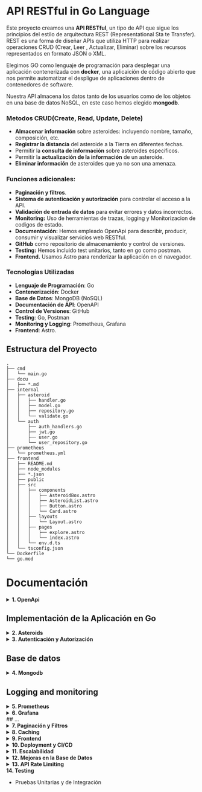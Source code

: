 # API RESTful in Go Language

Este proyecto creamos una **API RESTful**, un tipo de API que sigue los principios del estilo de arquitectura REST (Representational Sta    te Transfer). REST es una forma de diseñar APIs que utiliza HTTP para realizar operaciones CRUD (Crear, Leer    , Actualizar, Eliminar) sobre los recursos representados en formato JSON o XML.

Elegimos GO como  lenguaje de programación  para desplegar una aplicación contenerizada con **docker**, una aplicaición de código abierto que nos permite automatizar el despligue de aplicaciones dentro de contenedores de software.

Nuestra API almacena los datos tanto de los usuarios como de los objetos en una base de datos NoSQL, en este caso hemos elegido **mongodb**.

### Metodos CRUD(Create, Read, Update, Delete)

* **Almacenar información** sobre asteroides: incluyendo nombre, tamaño, composición, etc.
* **Registrar la distancia** del asteroide a la Tierra en diferentes fechas.
* Permitir la **consulta de información** sobre asteroides específicos.
* Permitir la **actualización de la información** de un asteroide.
* **Eliminar información** de asteroides que ya no son una amenaza.

### Funciones adicionales:

* **Paginación y filtros**.
* **Sistema de autenticación y autorización** para controlar el acceso a la API.
* **Validación de entrada de datos** para evitar errores y datos incorrectos.
* **Monitoring:** Uso de herramientas de trazas, logging y Monitorizacion de codigos de estado.
* **Documentación:** Hemos empleado OpenApi para describir, producir, consumir y visualizar servicios web RESTful.
* **GitHub** como repositorio de almacenamiento y control de versiones.
* **Testing:** Hemos incluido test unitarios, tanto en go como postman.
* **Frontend.** Usamos Astro para renderizar la aplicación en el navegador.

### Tecnologías Utilizadas

- **Lenguaje de Programación**: Go
- **Contenerización**: Docker
- **Base de Datos**: MongoDB (NoSQL)
- **Documentación de API**: OpenAPI
- **Control de Versiones**: GitHub
- **Testing**: Go, Postman
- **Monitoring y Logging**: Prometheus, Grafana
- **Frontend**: Astro.


## Estructura del Proyecto

```
.
├── cmd
│   └── main.go
├── docu
│   ├── *.md
├── internal
│   ├── asteroid
│   │   ├── handler.go
│   │   ├── model.go
│   │   ├── repository.go
│   │   └── validate.go
│   └── auth
│       ├── auth_handlers.go
│       ├── jwt.go
│       ├── user.go
│       └── user_repository.go
├── prometheus
│   └── prometheus.yml
├── frontend
│   ├── README.md
│   ├── node_modules
│   ├── *.json
│   ├── public
│   ├── src
│   │   ├── components
│   │   │   ├── AsteroidBox.astro
│   │   │   ├── AsteroidList.astro
│   │   │   ├── Button.astro
│   │   │   └── Card.astro
│   │   ├── layouts
│   │   │   └── Layout.astro
│   │   ├── pages
│   │   │   ├── explore.astro
│   │   │   └── index.astro
│   │   └── env.d.ts
│   └── tsconfig.json
└── Dockerfile
└── go.mod
```

# Documentación

<details>
<summary><strong>1. OpenApi</strong></summary>

# Documentación de OpenAPI

## ¿Qué es OpenAPI?

OpenAPI es una especificación estándar para definir APIs RESTful. Permite a los desarrolladores describir todos los aspectos de su API, incluyendo endpoints, métodos, parámetros, respuestas y más, en un formato legible tanto por humanos como por máquinas, generalmente utilizando YAML o JSON.

### ¿Qué es una API RESTful?

Una API RESTful es una interfaz de programación de aplicaciones (API) que sigue los principios de REST (Representational State Transfer). REST es un estilo de arquitectura para diseñar servicios web. Las APIs RESTful permiten la comunicación entre sistemas a través de HTTP usando métodos estándar como GET, POST, PUT, DELETE, entre otros.

### Características de una API RESTful

- **Stateless**: Cada solicitud del cliente al servidor debe contener toda la información necesaria para entender y procesar la solicitud. El servidor no guarda estado entre las solicitudes.
- **Cacheable**: Las respuestas deben definir si son cacheables o no para mejorar el rendimiento.
- **Uniform Interface**: Utiliza una interfaz uniforme para que las interacciones entre el cliente y el servidor sean simples y coherentes.
- **Client-Server**: La arquitectura está dividida en cliente y servidor, lo que permite una separación de preocupaciones.

### Utilidades de OpenAPI

1. **Documentación**: Proporciona documentación clara y precisa de la API.
2. **Generación de Código**: Permite generar código de cliente y servidor en varios lenguajes.
3. **Validación**: Facilita la validación de las especificaciones de la API.
4. **Interoperabilidad**: Facilita la integración y colaboración entre equipos y sistemas.
5. **Testing**: Mejora el proceso de pruebas automatizadas.

### Beneficios de OpenAPI

- **Consistencia**: Asegura que la API sea consistente y siga estándares definidos.
- **Productividad**: Aumenta la productividad al permitir la generación automática de documentación y código.
- **Mantenimiento**: Facilita el mantenimiento de la API, ya que cualquier cambio en la especificación se refleja automáticamente en la documentación y en el código generado.
- **Comunicación**: Mejora la comunicación entre los equipos de desarrollo, QA y operaciones, proporcionando una fuente de verdad única y comprensible.

## Comandos Útiles y Flags

### Ejecución de Swagger UI con Docker

El siguiente comando ejecuta Swagger UI utilizando Docker, permitiendo visualizar la documentación de tu API definida en OpenAPI.

```bash
docker run -p 8080:8080 -e SWAGGER_JSON=/foo/openapi.yaml -v $(pwd)/openapi.yaml:/foo/openapi.yaml swaggerapi/swagger-ui
```

#### Flags Explicados

- `-p 8080:8080`: Este flag mapea el puerto 8080 del contenedor al puerto 8080 de la máquina host. La `-p` viene de `--publish` y se usa para exponer puertos.
- `-e SWAGGER_JSON=/foo/openapi.yaml`: Este flag establece una variable de entorno (`-e` viene de `--env`) dentro del contenedor. `SWAGGER_JSON` es la variable que Swagger UI utiliza para saber la ubicación del archivo de especificación OpenAPI.
- `-v $(pwd)/openapi.yaml:/foo/openapi.yaml`: Este flag monta un volumen (`-v` viene de `--volume`) de la máquina host al contenedor, permitiendo que el contenedor acceda al archivo `openapi.yaml` en el host.

### Validación de la Especificación OpenAPI

El siguiente comando valida un archivo de especificación OpenAPI para asegurarse de que cumple con la especificación estándar.

```bash
swagger-cli validate openapi.yaml
```

#### Flags Explicados

- `validate`: Este subcomando de `swagger-cli` se usa para validar el archivo de especificación.
- `openapi.yaml`: Es el archivo de especificación que se desea validar. `swagger-cli` verificará que este archivo cumpla con la sintaxis y las reglas de la especificación OpenAPI.

## Uso de OpenAPI en tu Proyecto

1. **Crear la Especificación**: Define tu API en un archivo YAML o JSON siguiendo la especificación OpenAPI.
2. **Validar la Especificación**: Usa `swagger-cli validate openapi.yaml` para asegurarte de que tu especificación es válida.
3. **Generar Código**: Opcionalmente, usa herramientas como `oapi-codegen` para generar el código de servidor y cliente a partir de tu especificación.
4. **Documentar la API**: Ejecuta Swagger UI usando Docker para visualizar la documentación de tu API y facilitar su uso por parte de otros desarrolladores.

</details>

## Implementación de la Aplicación en Go

<details>
<summary><strong>2. Asteroids </strong></summary>

### 1. Estructura:

- **cmd/main.go**: Contiene el punto de entrada de la aplicación.
- **internal/asteroid/**: Contiene el código relacionado con los asteroides.
  - **model.go**: Define la estructura (modelo) de los asteroides.
  - **repository.go**: Gestiona el almacenamiento y la recuperación de datos.
  - **handler.go**: Maneja las solicitudes HTTP relacionadas con los asteroides.
- **internal/router/**: Configura las rutas de la API.
- **Dockerfile**: Define cómo se construye la imagen Docker para la aplicación.
- **go.mod**: Archivo de configuración del módulo Go.

### 2. ¿Qué es un Módulo Go y Cómo Inicializarlo?

Un módulo Go es una colección de paquetes Go que se gestionan como una unidad. Contiene un archivo `go.mod` que especifica las dependencias del proyecto. Para inicializar un módulo Go:

1. **Inicializar el Módulo**:
   ```bash
   go mod init e42-go-challenge
   ```

   Esto crea un archivo `go.mod` en el directorio raíz del proyecto.

2. **Agregar Dependencias**:
   A medida que se escriben importaciones de paquetes externos en el código, Go las añadirá automáticamente al archivo `go.mod`.

### 3. Definir el Modelo de Asteroide

El modelo de asteroide se define en `internal/asteroid/model.go`:

```go
package asteroid

type Asteroid struct {
    ID               string  `json:"id"`
    Name             string  `json:"name"`
    Diameter         float64 `json:"diameter"`
    DiscoveryDate    string  `json:"discovery_date"`
    ObservationCount int     `json:"observation_count"`
    DistanceFromEarth float64 `json:"distance_from_earth"`
}
```

#### Explicación de Campos:

- **ID**: Identificador único del asteroide.
- **Name**: Nombre del asteroide.
- **Diameter**: Diámetro del asteroide.
- **DiscoveryDate**: Fecha en que se descubrió el asteroide.
- **ObservationCount**: Número de observaciones del asteroide.
- **DistanceFromEarth**: Distancia del asteroide a la Tierra.

### 4. Aprendizajes:

**Serialización:** Convertir una estructura de datos a un formato que puede ser almacenado o transmitido.

  ```go
   import "go.mongodb.org/mongo-driver/bson/primitive"
   ```
   Esta librería ofrece tipos y funciones necesarios para trabajar con BSON (Binary JSON) en MongoDB. En particular, el tipo `primitive.ObjectID` se utiliza para representar los identificadores únicos (ObjectId) que MongoDB asigna a los documentos. Este tipo permite gestionar estos identificadores de manera adecuada dentro de la aplicación.

2. **¿Qué es esto: `json:"id" bson:"_id,omitempty"`?**
   Esta etiqueta se utiliza para especificar los nombres de los campos cuando el struct se serializa a JSON o BSON. Aquí está el desglose:
   - `json:"id"`: Indica que el campo `ID` debe ser serializado/deserializado con el nombre `id` en JSON.
   - `bson:"_id,omitempty"`: Indica que el campo `ID` debe ser serializado/deserializado con el nombre `_id` en BSON (formato utilizado por MongoDB). El atributo `omitempty` significa que el campo se omitirá en la serialización si está vacío o es su valor cero.

</details>

<details>
<summary><strong>3. Autenticación y Autorización </strong></summary>

## Documentación Auth

### Uso de Tokens y Cookies:
Tu implementación permite el uso de tokens tanto en cookies como en el encabezado de autorización. Aquí está el flujo detallado de cómo funciona:

1. **Login y Set-Cookie**:
    - Después de un inicio de sesión exitoso, el token JWT se envía al cliente en una cookie HTTP.
    - Ejemplo:
      ```go
      http.SetCookie(w, &http.Cookie{
          Name:    "token",
          Value:   token,
          Expires: time.Now().Add(24 * time.Hour),
      })
      ```

2. **Auth Middleware**:
    - Este middleware intercepta las solicitudes a los endpoints protegidos.
    - Busca el token JWT en las cookies o en el encabezado de autorización.
    - Si el token es válido, extrae el nombre de usuario de las reclamaciones (`claims`) y lo almacena en el contexto de la solicitud.


### Resumen:
- **Autenticación**: Se realiza mediante nombres de usuario y contraseñas, verificadas con `bcrypt`. Si es correcta, se genera un token JWT.
- **Autorización**: Se realiza mediante el middleware que verifica el token JWT en cada solicitud protegida.
- **Uso de Tokens**: Los tokens JWT se pueden pasar en cookies o en el encabezado de autorización.

Este enfoque proporciona flexibilidad en la forma en que los clientes pueden enviar tokens, y garantiza que solo los usuarios autenticados puedan acceder a los recursos protegidos.

## Headers HTTP

### ¿Qué es un Encabezado HTTP?
Un encabezado HTTP es una parte de la solicitud o respuesta HTTP que proporciona metadatos adicionales sobre la transacción HTTP. Los encabezados son pares clave-valor enviados en el formato:
```
Clave: Valor
```

### Tipos Comunes de Encabezados HTTP

#### Encabezados de Solicitud (Request Headers)
- **Authorization**: Incluye credenciales para autenticar al cliente con el servidor.
- **Content-Type**: Indica el tipo de contenido que se está enviando al servidor (e.g., `application/json`).
- **Accept**: Indica qué tipo de respuesta espera el cliente (e.g., `application/json`).

#### Encabezados de Respuesta (Response Headers)
- **Content-Type**: Indica el tipo de contenido de la respuesta del servidor.
- **Set-Cookie**: Establece cookies que el navegador almacenará y enviará en futuras solicitudes.

### Encabezado de Autorización

#### ¿Qué es un Token en el Encabezado de Autorización?
Un token es una cadena de caracteres utilizada para identificar a un usuario autenticado. Los tokens se pueden enviar en el encabezado `Authorization` para autenticar solicitudes HTTP. Un esquema común es el Bearer, utilizado para tokens JWT (JSON Web Tokens).

#### Formato del Encabezado de Autorización
El token se envía en el encabezado `Authorization` de la solicitud HTTP utilizando el esquema Bearer:
```
Authorization: Bearer <token_jwt>
```

### Uso de Tokens en el Desarrollo Web
- **Autenticación de API**: Los tokens se utilizan para autenticar solicitudes a APIs RESTful. Al incluir el token en el encabezado `Authorization`, el servidor puede verificar la identidad del cliente y autorizar la solicitud.
- **Seguridad**: Los tokens son más seguros que las cookies porque no se almacenan en el navegador. Además, los tokens pueden tener un tiempo de expiración, limitando su validez temporal.
- **Estándar en el Desarrollo Web**: Usar tokens en el encabezado `Authorization` es una práctica estándar en el desarrollo web moderno, especialmente para APIs.

## JWT

**JWT:** (JSON Web Tokens)
**Claims:** Declaraciones sobre una entidad, (normalmente, el usuario) y datos adicionales.
En el contexto JWT, son parte del token y se utilizan para transmitir información entre el servidor y el cliente de forma segura.
Las claims puede ser estándar (como `iss` para el emisor, `exp` para la expiración) o personalizadas (como `username` en nuestro caso).

### Autenticación y Autorización en la API de Registro de Asteroides

La API de Registro de Asteroides implementa autenticación y autorización mediante JWT (JSON Web Tokens). A continuación se explica cómo funciona y cómo puedes interactuar con ella.

### Cómo Funciona

1. **Registro de Usuario**: Los usuarios se registran proporcionando un nombre de usuario y una contraseña. La contraseña se almacena de manera segura mediante un hash.
2. **Inicio de Sesión**: Los usuarios inician sesión proporcionando sus credenciales. Si las credenciales son válidas, se genera un token JWT y se envía al cliente.
3. **Acceso a Endpoints Protegidos**: Para acceder a ciertos endpoints, el cliente debe enviar el token JWT como parte de la solicitud. El servidor verifica el token para autorizar el acceso.

### Comandos para Interactuar con la API

#### 1. Registrar un Nuevo Usuario

Registra un nuevo usuario enviando una solicitud `POST` al endpoint `/register` con un cuerpo JSON que contiene el `username` y `password`.

```bash
curl -X POST http://localhost:8080/register -H "Content-Type: application/json" -d '{"username": "testuser", "password": "password"}'
```

#### 2. Iniciar Sesión con el Usuario Registrado

Inicia sesión enviando una solicitud `POST` al endpoint `/login` con un cuerpo JSON que contiene el `username` y `password`. La opción `-c cookies.txt` guarda las cookies recibidas (incluyendo el token JWT) en un archivo llamado `cookies.txt`.

```bash
curl -X POST http://localhost:8080/login -H "Content-Type: application/json" -d '{"username": "testuser", "password": "password"}' -c cookies.txt
```

#### 3. Acceder a un Endpoint Protegido

Accede a un endpoint protegido enviando una solicitud `GET` al endpoint `/protected` usando las cookies guardadas en `cookies.txt` (que contienen el token JWT).

```bash
curl -X GET http://localhost:8080/protected -b cookies.txt
```

### Explicación de los Comandos

- **Registro**: El primer comando registra un nuevo usuario enviando una solicitud `POST` al endpoint `/register` con un cuerpo JSON que contiene el `username` y `password`.
- **Inicio de Sesión**: El segundo comando inicia sesión con el usuario registrado enviando una solicitud `POST` al endpoint `/login` con un cuerpo JSON que contiene el `username` y `password`. La opción `-c cookies.txt` guarda las cookies recibidas (incluyendo el token JWT) en un archivo llamado `cookies.txt`.
- **Acceso al Endpoint Protegido**: El tercer comando accede al endpoint protegido enviando una solicitud `GET` al endpoint `/protected` usando las cookies guardadas en `cookies.txt` (que contienen el token JWT).

### Verificación y Resolución de Problemas

- **Error 401 Unauthorized**: Asegúrate de que el usuario está registrado correctamente y que el token JWT está siendo enviado correctamente en la cookie.
- **Error 404 Not Found**: Asegúrate de que los endpoints `/register`, `/login`, y `/protected` están definidos correctamente en tu código.
- **Errores en los Logs**: Verifica los logs de Docker para obtener más información sobre cualquier error que ocurra en tu aplicación.

</details>

## Base de datos

<details>
<summary><strong>4. Mongodb </strong></summary>

  ### ¿Qué es MongoDB?

MongoDB es una base de datos NoSQL de código abierto, orientada a documentos, que almacena datos en formato BSON (Binary JSON). A diferencia de las bases de datos relacionales que usan tablas y filas, MongoDB usa colecciones y documentos, permitiendo una estructura de datos más flexible y escalable.

### Beneficios de Usar MongoDB

1. **Flexibilidad**: Permite almacenar datos en un formato JSON-like, lo que facilita la manipulación y consulta de datos complejos.
2. **Escalabilidad**: Soporta escalado horizontal a través de sharding, lo que permite manejar grandes volúmenes de datos y tráfico.
3. **Alta Disponibilidad**: Ofrece replicación automática y recuperación ante fallos con configuraciones de replica sets.
4. **Rendimiento**: Optimizado para manejar grandes cantidades de datos y operaciones de lectura/escritura de forma eficiente.
5. **Desarrollo Ágil**: La flexibilidad de su esquema permite cambios rápidos en la estructura de los datos sin necesidad de grandes migraciones.

### Comparativa: SQL vs NoSQL

| Característica           | SQL (Relacional)                      | NoSQL (MongoDB)                            |
|--------------------------|---------------------------------------|--------------------------------------------|
| **Modelo de Datos**      | Tablas y filas                        | Documentos, clave-valor, columnas o grafos |
| **Esquema**              | Estructura fija (esquema rígido)      | Estructura flexible (esquema dinámico)     |
| **Escalabilidad**        | Vertical (más potente el hardware)    | Horizontal (más servidores)                |
| **Transacciones**        | Soporte completo ACID                 | Soporte parcial ACID                       |
| **Consultas**            | Lenguaje SQL (consultas complejas)    | Consultas flexibles con JSON               |
| **Casos de Uso**         | Sistemas transaccionales, ERP, CRM    | Big Data, análisis en tiempo

 real, IoT     |
| **Ejemplos**             | MySQL, PostgreSQL, Oracle             | MongoDB, Cassandra, Couchbase              |

### Resumen de Comandos

1. **Instalar MongoDB y mongosh**:

   ```sh
   brew tap mongodb/brew
   brew install mongodb-community
   brew install mongosh
   ```

2. **Iniciar MongoDB**:

   ```sh
   brew services start mongodb/brew/mongodb-community
   ```

3. **Acceder a MongoDB Shell y Configurar la Base de Datos**:

   ```sh
   mongosh
   use asteroidsdb
   db.createCollection("asteroids")
   ```

4. **Ejecución de MongoDB en Docker**:

   ```sh
   docker run -d --name mongodb -p 27017:27017 mongo
   mongosh "mongodb://localhost:27017"
   use asteroidsdb
   ```

### Comandos para Verificar la Base de Datos y Colecciones

1. **Acceder a MongoDB en el contenedor Docker**:

   ```sh
   docker exec -it mongodb mongosh
   ```

2. **Mostrar todas las bases de datos**:

   ```sh
   show dbs
   ```

3. **Seleccionar la base de datos `asteroidsdb`**:

   ```sh
   use asteroidsdb
   ```

4. **Mostrar todas las colecciones en `asteroidsdb`**:

   ```sh
   show collections
   ```

5. **Listar documentos en la colección `asteroids`**:

   ```sh
   db.asteroids.find().pretty()
   ```

6. **Listar documentos en la colección `users`**:

   ```sh
   db.users.find().pretty()
   ```

</details>

## Logging and monitoring

<details>
<summary><strong>5. Prometheus </strong></summary>

# Configuración de Prometheus para la API de Registro de Asteroides

## Introducción a Prometheus

**Prometheus** es una herramienta de monitoreo y alerta de código abierto que recolecta y almacena métricas como datos de series temporales. Es ampliamente utilizada para monitorear aplicaciones y sistemas.

### Beneficios de Prometheus

- **Recolecta métricas de series temporales.**
- **Permite consultas avanzadas con PromQL.**
- **Soporta alertas basadas en métricas.**
- **Funciona de manera independiente y se integra con múltiples sistemas.**

## Configuración de Prometheus

### Acceder a Prometheus

Abre Prometheus en tu navegador web en `http://localhost:9090`.

### Configuración de Prometheus (`prometheus.yml`)

El archivo de configuración de Prometheus define los targets que debe monitorear. Aquí está el ejemplo actual:

```yaml
global:
  scrape_interval: 15s
  evaluation_interval: 15s

scrape_configs:
  - job_name: 'prometheus'
    static_configs:
    - targets: ['localhost:9090']

  - job_name: 'go-app'
    static_configs:
    - targets: ['go-app:8080']
```

### Consultas Básicas en Prometheus

#### Total de Solicitudes HTTP por Endpoint

```promql
sum by (endpoint) (http_requests_total)
```

#### Tasa de Solicitudes HTTP por Segundo para un Endpoint Específico

```promql
rate(http_requests_total{endpoint="/api/v1/asteroides"}[1m])
```

#### Uso de Memoria

```promql
go_memstats_alloc_bytes
```

#### Número de Goroutines

```promql
go_goroutines
```

## Integración en el Proyecto

La integración de Prometheus en el proyecto se refleja en varios archivos:

1. **`docker-compose.yml`**: Define los servicios de Docker, incluyendo Prometheus, Grafana y la aplicación Go.
2. **`prometheus.yml`**: Configura los targets que Prometheus debe monitorear.
3. **`main.go`**: Implementa las métricas de Prometheus en la aplicación Go.

### Configuración del Servicio en `docker-compose.yml`

```yaml
prometheus:
  image: prom/prometheus
  container_name: prometheus
  ports:
    - "9090:9090"
  volumes:
    - ./prometheus:/etc/prometheus
  command:
    - '--config.file=/etc/prometheus/prometheus.yml'
```

### Implementación de Métricas en `main.go`

Ejemplo de cómo se exponen las métricas en la aplicación Go:

```go
import (
  "github.com/prometheus/client_golang/prometheus"
  "github.com/prometheus/client_golang/prometheus/promhttp"
  "net/http"
)

var httpRequestsTotal = prometheus.NewCounterVec(
  prometheus.CounterOpts{
    Name: "http_requests_total",
    Help: "Total number of HTTP requests",
  },
  []string{"method", "endpoint"},
)

func init() {
  prometheus.MustRegister(httpRequestsTotal)
}

func prometheusMiddleware(next http.Handler) http.Handler {
  return http.HandlerFunc(func(w http.ResponseWriter, r *http.Request) {
    httpRequestsTotal.WithLabelValues(r.Method, r.URL.Path).Inc()
    next.ServeHTTP(w, r)
  })
}

func main() {
  http.Handle("/metrics", promhttp.Handler())
  http.ListenAndServe(":8080", nil)
}
```


</details>

<details>
<summary><strong>6. Grafana</strong></summary>

# Dashboard de Métricas de la API de Registro de Asteroides

## Introducción a Grafana

**Grafana** es una plataforma de código abierto para la visualización y monitoreo de métricas, que permite a los usuarios consultar, visualizar y alertar sobre datos de series temporales. Es ampliamente utilizada para observar la infraestructura y aplicaciones de TI. Grafana soporta múltiples fuentes de datos, incluyendo Prometheus, InfluxDB, Graphite, Elasticsearch, MySQL, y muchos más.

### Beneficios de Grafana

- **Visualización**: Proporciona una interfaz gráfica rica para crear dashboards personalizados que muestran métricas y datos en tiempo real.
- **Alertas**: Permite configurar alertas basadas en las métricas monitoreadas para notificar sobre eventos críticos.
- **Integración**: Se integra con múltiples fuentes de datos, lo que facilita la recopilación y visualización de métricas de diferentes sistemas.
- **Facilidad de uso**: Ofrece una interfaz intuitiva que facilita la creación y gestión de dashboards sin necesidad de conocimientos avanzados en programación.

### Integración en el Proyecto

La integración de Grafana en el proyecto se refleja en varios archivos de configuración y documentación:

1. **Archivo `docker-compose.yml`**: Define los servicios de Docker, incluyendo Grafana, Prometheus y la aplicación Go.
2. **Archivo de Configuración de Prometheus (`prometheus.yml`)**: Configura los targets que Prometheus debe monitorear.
3. **Código de la Aplicación (`main.go`)**: Implementa las métricas de Prometheus en la aplicación Go.
4. **Documentación (`grafana.md`)**: Detalla la configuración y uso de dashboards en Grafana.

### Configuración de Grafana

#### Acceder a Grafana

Abre Grafana en tu navegador web en `http://localhost:3000` y accede con las credenciales configuradas (por defecto, admin/admin).

#### Configurar Prometheus como Fuente de Datos

1. Ve a "Configuration" > "Data Sources".
2. Añade una nueva fuente de datos y selecciona "Prometheus".
3. Configura la URL de Prometheus (por ejemplo, `http://prometheus:9090`) y guarda la configuración.

## Panel de Métricas HTTP

**Nombre del Panel:** Métricas HTTP

**Descripción del Panel:** Este panel muestra las métricas de solicitudes HTTP para la API de registro de asteroides, incluyendo el total de solicitudes por endpoint, la tasa de solicitudes por segundo y la distribución de solicitudes por método.

**Consultas y Tipos de Visualización:**

- **Total de Solicitudes HTTP por Endpoint:**
  - **Query:**
    ```promql
	sum by (endpoint) (rate(http_requests_total[1m]))
    ```
  - **Tipo de Visualización:** Bar chart

- **Tasa de Solicitudes HTTP por Segundo para un Endpoint Específico:**
  - **Query:**
    ```promql
    rate(http_requests_total{endpoint="/api/v1/asteroides"}[1m])
    ```
  - **Tipo de Visualización:** Line chart

- **Número Total de Solicitudes HTTP Agrupadas por Método:**
  - **Query:**
    ```promql
	sum by (method) (rate(http_requests_total[1m]))
    ```
  - **Tipo de Visualización:** Bar chart

## Panel de Métricas de Rendimiento

**Nombre del Panel:** Métricas de Rendimiento

**Descripción del Panel:** Este panel muestra las métricas de rendimiento para la API de registro de asteroides, incluyendo el uso de memoria, el número de goroutines en ejecución y los tiempos de respuesta HTTP.

**Consultas y Tipos de Visualización:**

- **Uso de Memoria:**
  - **Query:**
    ```promql
    go_memstats_alloc_bytes
    ```
  - **Tipo de Visualización:** Line chart

- **Número de Goroutines:**
  - **Query:**
    ```promql
    go_goroutines
    ```
  - **Tipo de Visualización:** Line chart

- **Tiempos de Respuesta HTTP (si tienes esta métrica implementada):**
  - **Query:**
    ```promql
    histogram_quantile(0.95, sum(rate(http_request_duration_seconds_bucket[5m])) by (le))
    ```
  - **Tipo de Visualización:** Line chart



</details>
## ...
<details>
<summary><strong>7. Paginación y Filtros</strong></summary>

- Herramientas para Seguimiento en Tiempo Real

</details>

<details>
<summary><strong>8. Caching</strong></summary>

- Mejora de Rendimiento mediante Caché

</details>

<details>
<summary><strong>9. Frontend</strong></summary>

- Interfaz Web para Interactuar con la API

</details>

<details>
<summary><strong>10. Deployment y CI/CD</strong></summary>

- Configuración del Pipeline de CI/CD

</details>

<details>
<summary><strong>11. Escalabilidad</strong></summary>

- Preparación para Manejar Mayor Carga

</details>

<details>
<summary><strong>12. Mejoras en la Base de Datos</strong></summary>

- Optimización de la Base de Datos

</details>

<details>
<summary><strong>13. API Rate Limiting</strong></summary>

- Implementación de Limitación de Tasa para Proteger la API

</details>

<summary><strong>14. Testing</strong></summary>

- Pruebas Unitarias y de Integración

</details>
